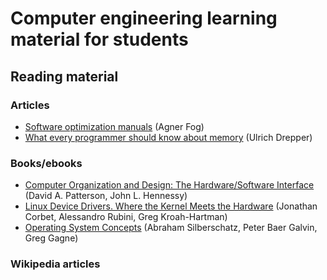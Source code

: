 # Computer engineering learning material for students

## Reading material

### Articles

- [Software optimization manuals](https://agner.org/optimize/#manuals) (Agner Fog)
- [What every programmer should know about memory](https://lwn.net/Articles/250967/) (Ulrich Drepper)

### Books/ebooks

- [Computer Organization and Design: The Hardware/Software Interface](https://www.amazon.com/Computer-Organization-Design-MIPS-Architecture/dp/0124077269) (David A. Patterson, John L. Hennessy)
- [Linux Device Drivers. Where the Kernel Meets the Hardware](http://shop.oreilly.com/product/9780596005900.do) (Jonathan Corbet, Alessandro Rubini, Greg Kroah-Hartman)
- [Operating System Concepts](https://www.amazon.com/Operating-System-Concepts-Abridged-Companion/dp/1119456339) (Abraham Silberschatz, Peter Baer Galvin, Greg Gagne)

### Wikipedia articles

